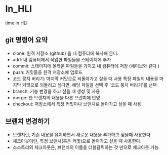 # In_HLI
time in HLI


## git 명령어 요약

 - clone: 원격 저장소 (github) 을 내 컴퓨터에 복사해 온다.
 - add: 내 컴퓨터에서 작업한 파일들을 스테이지에 추가
 - commit: 스테이지에 올라온 파일들을 가지고 내 컴퓨터에 저장 (세이브와 같다.)
 - push: 커밋들을 원격 저장소에 업로드
 - 코드 뭉치 버리기: 마지막 커밋으로 되돌아가고 싶을 때 사용
    특정 파일의 내용을 마지막 커밋으로 되돌리고 싶다면, 해당 파일을 선택 후 '코드 뭉치 버리기'를 선택
 - branch: 기능 변경을 하고 싶을 때 생성 및 사용
 - merge: 한 브랜치의 내용을 다른 브랜치에 반영
 - checkout: 저장소에서 특정 커밋이나 브랜치로 돌아가고 싶을 때 사용


## 브랜치 변경하기

 - 브랜치란, 기존 내용을 유지하면서 새로운 내용을 추가하고 싶을때 사용한다.
 - 체크아웃이란, 특정 브랜치(혹은 커밋)으로 돌아가고 싶을 때 사용한다.
 - 소스트리의 체크아웃은, 브랜치의 이름을 더블클릭하는 것 만으로 체크아웃 가능.